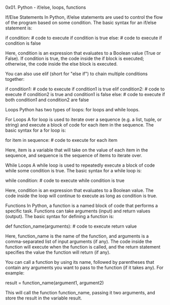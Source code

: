 0x01. Python - if/else, loops, functions

If/Else Statements
In Python, if/else statements are used to control the flow of the program based on some condition. The basic syntax for an if/else statement is:

if condition:
    # code to execute if condition is true
else:
    # code to execute if condition is false

Here, condition is an expression that evaluates to a Boolean value (True or False). If condition is true, the code inside the if block is executed; otherwise, the code inside the else block is executed.

You can also use elif (short for "else if") to chain multiple conditions together:

if condition1:
    # code to execute if condition1 is true
elif condition2:
    # code to execute if condition2 is true and condition1 is false
else:
    # code to execute if both condition1 and condition2 are false

Loops
Python has two types of loops: for loops and while loops.

For Loops
A for loop is used to iterate over a sequence (e.g. a list, tuple, or string) and execute a block of code for each item in the sequence. The basic syntax for a for loop is:

for item in sequence:
    # code to execute for each item


Here, item is a variable that will take on the value of each item in the sequence, and sequence is the sequence of items to iterate over.

While Loops
A while loop is used to repeatedly execute a block of code while some condition is true. The basic syntax for a while loop is:

while condition:
    # code to execute while condition is true


Here, condition is an expression that evaluates to a Boolean value. The code inside the loop will continue to execute as long as condition is true.

Functions
In Python, a function is a named block of code that performs a specific task. Functions can take arguments (input) and return values (output). The basic syntax for defining a function is:

def function_name(arguments):
    # code to execute
    return value

Here, function_name is the name of the function, and arguments is a comma-separated list of input arguments (if any). The code inside the function will execute when the function is called, and the return statement specifies the value the function will return (if any).

You can call a function by using its name, followed by parentheses that contain any arguments you want to pass to the function (if it takes any). For example:

result = function_name(argument1, argument2)

This will call the function function_name, passing it two arguments, and store the result in the variable result.
